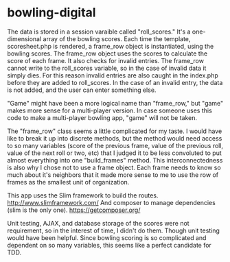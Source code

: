 bowling-digital
===============

The data is stored in a session varaible called "roll_scores." It's a one-dimensional array of the bowling scores.
Each time the template, scoresheet.php is rendered, a frame_row object is instantiated, using the bowling scores.
The frame_row object uses the scores to calculate the score of each frame.  It also checks for invalid entries. 
The frame_row cannot write to the roll_scores variable, so in the case of invalid data it simply dies.  For this 
reason invalid entries are also caught in the index.php before they are added to roll_scores.  In the case
of an invalid entry, the data is not added, and the user can enter something else.

"Game" might have been a more logical name than "frame_row," but "game" makes more sense for a multi-player version.
In case someone uses this code to make a multi-player bowling app, "game" will not be taken.

The "frame_row" class seems a little complicated for my taste.  I would have like to break it up into discrete 
methods, but the method would need access to so many variables (score of the previous frame, value of the previous
roll, value of the next roll or two, etc) that I judged it to be less convoluted to put almost everything into
one "build_frames" method.  This interconnectedness is also why I chose not to use a frame object.  Each frame
needs to know so much about it's neighbors that it made more sense to me to use the row of frames as the smallest
unit of organization.


This app uses the Slim framework to build the routes. http://www.slimframework.com/ 
And composer to manage dependencies (slim is the only one). https://getcomposer.org/

Unit testing, AJAX, and database storage of the scores were not requirement, so in the interest of time, I didn't do them.  Though unit testing would have been helpful.  Since bowling scoring is so complicated and dependent on so many variables, this seems like a perfect candidate for TDD.  
